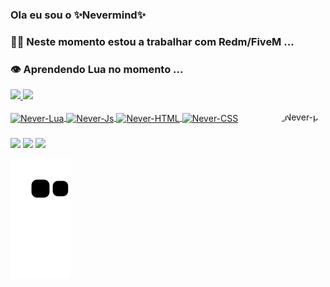 ### Ola eu sou o ✨Nevermind✨

### 👨‍💻 Neste momento estou a trabalhar com Redm/FiveM ...
### 👁️ Aprendendo Lua no momento ...

<div align="left">
  <a href="https://github.com/RalivTV">
  <img height="180em" src="https://github-readme-stats.vercel.app/api?username=RalivTV&show_icons=true&theme=merko&include_all_commits=true&count_private=true"/>
  <img height="180em" src="https://github-readme-stats.vercel.app/api/top-langs/?username=RalivTV&layout=compact💻&langs_count=7&theme=merko"/>
    
</div>
  <div style="display: inline_block"><br>
  <img align="center" alt="Never-Lua" height="30" width="70" src="https://img.shields.io/badge/Lua-2C2D72?style=for-the-badge&logo=lua&logoColor=white">
  <img align="center" alt="Never-Js" height="30" width="70" src="https://img.shields.io/badge/JavaScript-F7DF1E?style=for-the-badge&logo=javascript&logoColor=black">
  <img align="center" alt="Never-HTML" height="30" width="70" src="https://img.shields.io/badge/HTML5-E34F26?style=for-the-badge&logo=html5&logoColor=white">
  <img align="center" alt="Never-CSS" height="30" width="70" src="https://img.shields.io/badge/CSS3-1572B6?style=for-the-badge&logo=css3&logoColor=white">
  <img align="right" alt="Never-pic" height="150" style="border-radius:50px;" src="https://cdn.discordapp.com/attachments/574922050834268166/904554520388980796/desenvolvedor.png">
</div> 
  
  ###
  
<div> 
<a href="https://www.youtube.com/channel/UCJDBEY2zPng9f1csLzrQXRg" target="_blank"><img src="https://img.shields.io/badge/YouTube-FF0000?style=for-the-badge&logo=youtube&logoColor=white" target="_blank"></a>
<a href="https://www.twitch.tv/nevermind_l" target="_blank"><img src="https://img.shields.io/badge/Twitch-9146FF?style=for-the-badge&logo=twitch&logoColor=white" target="_blank"></a>
<a href="https://discord.gg/VkhUUGHpNs" target="_blank"><img src="https://img.shields.io/badge/Discord-7289DA?style=for-the-badge&logo=discord&logoColor=white" target="_blank"></a> 
</div>

![Snake animation](https://github.com/RalivTV/RalivTV/blob/output/github-contribution-grid-snake.svg)
